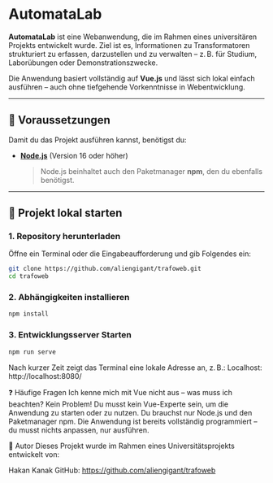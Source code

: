# AutomataLab 

**AutomataLab** ist eine Webanwendung, die im Rahmen eines universitären Projekts entwickelt wurde. Ziel ist es, Informationen zu Transformatoren strukturiert zu erfassen, darzustellen und zu verwalten – z. B. für Studium, Laborübungen oder Demonstrationszwecke.

Die Anwendung basiert vollständig auf **Vue.js** und lässt sich lokal einfach ausführen – auch ohne tiefgehende Vorkenntnisse in Webentwicklung.

---

## 🔧 Voraussetzungen

Damit du das Projekt ausführen kannst, benötigst du:

- **[Node.js](https://nodejs.org/)** (Version 16 oder höher)  
  > Node.js beinhaltet auch den Paketmanager **npm**, den du ebenfalls benötigst.

---

## 🚀 Projekt lokal starten

### 1. Repository herunterladen

Öffne ein Terminal oder die Eingabeaufforderung und gib Folgendes ein:

```bash
git clone https://github.com/aliengigant/trafoweb.git
cd trafoweb
```
 ### 2. Abhängigkeiten installieren
 ```bash
npm install
```

 ### 3. Entwicklungsserver Starten
 ```bash
npm run serve
```
Nach kurzer Zeit zeigt das Terminal eine lokale Adresse an, z. B.:
Localhost:  http://localhost:8080/

❓ Häufige Fragen
Ich kenne mich mit Vue nicht aus – was muss ich beachten?
Kein Problem! Du musst kein Vue-Experte sein, um die Anwendung zu starten oder zu nutzen. Du brauchst nur Node.js und den Paketmanager npm. Die Anwendung ist bereits vollständig programmiert – du musst nichts anpassen, nur ausführen.

👤 Autor
Dieses Projekt wurde im Rahmen eines Universitätsprojekts entwickelt von:

Hakan Kanak
GitHub: https://github.com/aliengigant/trafoweb
